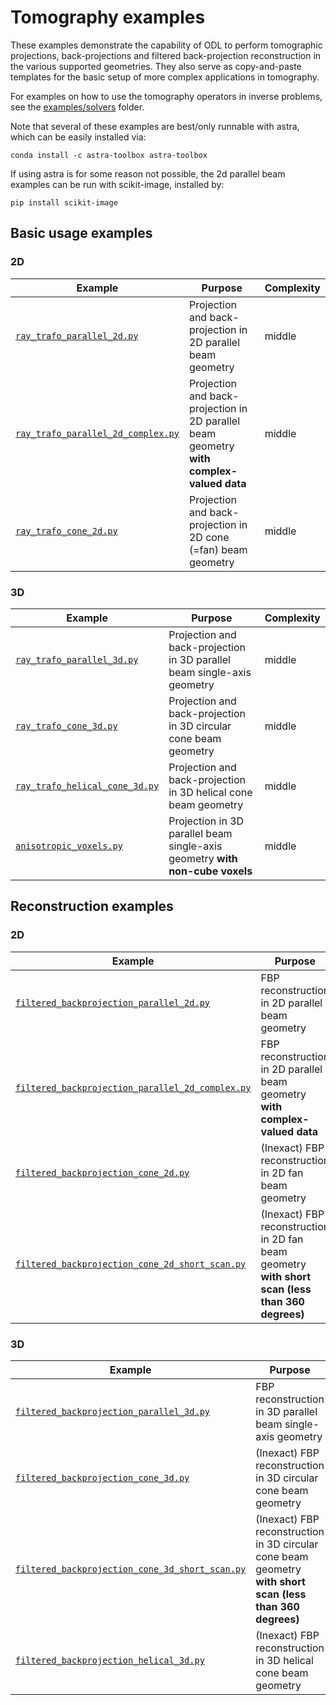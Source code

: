 # Tomography examples

These examples demonstrate the capability of ODL to perform tomographic projections, back-projections and filtered back-projection reconstruction in the various supported geometries. They also serve as copy-and-paste templates for the basic setup of more complex applications in tomography.

For examples on how to use the tomography operators in inverse problems, see the [examples/solvers](../solvers) folder.

Note that several of these examples are best/only runnable with astra, which can be easily installed via:

    conda install -c astra-toolbox astra-toolbox
    
If using astra is for some reason not possible, the 2d parallel beam examples can be run with scikit-image, installed by:

    pip install scikit-image

## Basic usage examples

### 2D

Example | Purpose | Complexity
------- | ------- | ----------
[`ray_trafo_parallel_2d.py`](ray_trafo_parallel_2d.py) | Projection and back-projection in 2D parallel beam geometry | middle
[`ray_trafo_parallel_2d_complex.py`](ray_trafo_parallel_2d_complex.py) | Projection and back-projection in 2D parallel beam geometry **with complex-valued data** | middle
[`ray_trafo_cone_2d.py`](ray_trafo_cone_2d.py) | Projection and back-projection in 2D cone (=fan) beam geometry | middle

### 3D

Example | Purpose | Complexity
------- | ------- | ----------
[`ray_trafo_parallel_3d.py`](ray_trafo_parallel_3d.py) | Projection and back-projection in 3D parallel beam single-axis geometry | middle
[`ray_trafo_cone_3d.py`](ray_trafo_cone_3d.py) | Projection and back-projection in 3D circular cone beam geometry | middle
[`ray_trafo_helical_cone_3d.py`](ray_trafo_helical_cone_3d.py) | Projection and back-projection in 3D helical cone beam geometry | middle
[`anisotropic_voxels.py`](anisotropic_voxels.py) | Projection in 3D parallel beam single-axis geometry **with non-cube voxels** | middle


## Reconstruction examples

### 2D

Example | Purpose | Complexity
------- | ------- | ----------
[`filtered_backprojection_parallel_2d.py`](filtered_backprojection_parallel_2d.py) | FBP reconstruction in 2D parallel beam geometry | middle
[`filtered_backprojection_parallel_2d_complex.py`](filtered_backprojection_parallel_2d_complex.py) | FBP reconstruction in 2D parallel beam geometry **with complex-valued data** | middle
[`filtered_backprojection_cone_2d.py`](filtered_backprojection_cone_2d.py) | (Inexact) FBP reconstruction in 2D fan beam geometry | middle
[`filtered_backprojection_cone_2d_short_scan.py`](filtered_backprojection_cone_2d_short_scan.py) | (Inexact) FBP reconstruction in 2D fan beam geometry **with short scan (less than 360 degrees)** | middle

### 3D

Example | Purpose | Complexity
------- | ------- | ----------
[`filtered_backprojection_parallel_3d.py`](filtered_backprojection_parallel_3d.py) | FBP reconstruction in 3D parallel beam single-axis geometry | middle
[`filtered_backprojection_cone_3d.py`](filtered_backprojection_cone_3d.py) | (Inexact) FBP reconstruction in 3D circular cone beam geometry | middle
[`filtered_backprojection_cone_3d_short_scan.py`](filtered_backprojection_cone_3d_short_scan.py) | (Inexact) FBP reconstruction in 3D circular cone beam geometry **with short scan (less than 360 degrees)** | middle
[`filtered_backprojection_helical_3d.py`](filtered_backprojection_helical_3d.py) | (Inexact) FBP reconstruction in 3D helical cone beam geometry | middle

